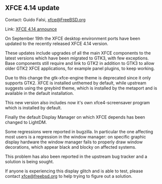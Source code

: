 ## XFCE 4.14 update ##

Contact: Guido Falsi, <xfce@FreeBSD.org>  

Link:	 [XFCE 4.14 announce](https://xfce.org/about/news/?post=1565568000)

On September 19th the XFCE desktop environment ports have been updated
to the recently released XFCE 4.14 version.

These updates include upgrades of all the main XFCE components to the
latest versions which have been migrated  to GTK3, with few exceptions.
Base components still require and link to GTK2 in addition to GTK3 to
allow older GTK2 XFCE applications, for example panel plugins, to keep
working.

Due to this change the gtk-xfce-engine theme is deprecated since it only
supports GTK2. XFCE is installed unthemed by default, while upstream
suggests using the greybird theme, which is installed by the metaport
and is available in the default installation.

This new version also includes now it's own xfce4-screensaver program
which is installed by default.

Finally the default Display Manager on which XFCE depends has been
changed to LightDM.

Some regressions were reported in bugzilla. In particular the one
affecting most users is a regression in the window manager: on specific
graphic display hardware the window manager fails to properly draw
window decorations, which appear black and blocky on affected systems.

This problem has also been reported in the upstream bug tracker and a
solution is being sought.

If anyone is experiencing this display glitch and is able to test,
please contact xfce@freebsd.org to help trying to figure out a solution.
